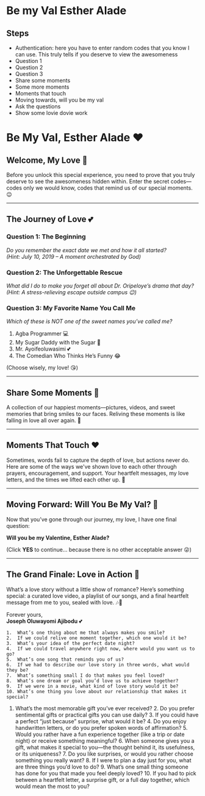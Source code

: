 # Be my Val Esther Alade

## Steps

- Authentication: here you have to enter random codes that you know I can use. This truly tells if you deserve to view the awesomeness
- Question 1
- Question 2
- Question 3
- Share some moments
- Some more moments
- Moments that touch
- Moving towards, will you be my val
- Ask the questions
- Show some lovie dovie work

## 

# Be My Val, Esther Alade ❤️


## Welcome, My Love 💖

Before you unlock this special experience, you need to prove that you truly deserve to see the awesomeness hidden within. Enter the secret codes—codes only we would know, codes that remind us of our special moments. 😉

---

## The Journey of Love 💕

### **Question 1: The Beginning**

*Do you remember the exact date we met and how it all started?*\
*(Hint: July 10, 2019 – A moment orchestrated by God)*

### **Question 2: The Unforgettable Rescue**

*What did I do to make you forget all about Dr. Oripeloye’s drama that day?*\
*(Hint: A stress-relieving escape outside campus 😉)*

### **Question 3: My Favorite Name You Call Me**

*Which of these is NOT one of the sweet names you’ve called me?*

1. Agba Programmer 💻
2. My Sugar Daddy with the Sugar 🤭
3. Mr. Ayoifeoluwasimi 💕
4. The Comedian Who Thinks He’s Funny 😂

(Choose wisely, my love! 😘)

---

## Share Some Moments 📸

A collection of our happiest moments—pictures, videos, and sweet memories that bring smiles to our faces. Reliving these moments is like falling in love all over again. 💑

---

## Moments That Touch ❤️

Sometimes, words fail to capture the depth of love, but actions never do. Here are some of the ways we've shown love to each other through prayers, encouragement, and support. Your heartfelt messages, my love letters, and the times we lifted each other up. 🥰

---

## Moving Forward: Will You Be My Val? 🌹

Now that you’ve gone through our journey, my love, I have one final question:

**Will you be my Valentine, Esther Alade?**

(Click **YES** to continue… because there is no other acceptable answer 😜)

---

## The Grand Finale: Love in Action 💖

What’s a love story without a little show of romance? Here’s something special: a curated love video, a playlist of our songs, and a final heartfelt message from me to you, sealed with love. 🎶💌

Forever yours,\
**Joseph Oluwayomi Ajibodu** 💕

	1.	What’s one thing about me that always makes you smile?
	2.	If we could relive one moment together, which one would it be?
	3.	What’s your idea of the perfect date night?
	4.	If we could travel anywhere right now, where would you want us to go?
	5.	What’s one song that reminds you of us?
	6.	If we had to describe our love story in three words, what would they be?
	7.	What’s something small I do that makes you feel loved?
	8.	What’s one dream or goal you’d love us to achieve together?
	9.	If we were in a movie, what kind of love story would it be?
	10.	What’s one thing you love about our relationship that makes it special?


  1.	What’s the most memorable gift you’ve ever received?
	2.	Do you prefer sentimental gifts or practical gifts you can use daily?
	3.	If you could have a perfect “just because” surprise, what would it be?
	4.	Do you enjoy handwritten letters, or do you prefer spoken words of affirmation?
	5.	Would you rather have a fun experience together (like a trip or date night) or receive something meaningful?
	6.	When someone gives you a gift, what makes it special to you—the thought behind it, its usefulness, or its uniqueness?
	7.	Do you like surprises, or would you rather choose something you really want?
	8.	If I were to plan a day just for you, what are three things you’d love to do?
	9.	What’s one small thing someone has done for you that made you feel deeply loved?
	10.	If you had to pick between a heartfelt letter, a surprise gift, or a full day together, which would mean the most to you?